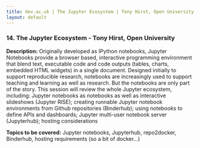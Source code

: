 ```yaml
---
title: dev.ac.uk | The Jupyter Ecosystem | Tony Hirst, Open University
layout: default
---
```


### 14. The Jupyter Ecosystem - Tony Hirst, Open University

**Description:** Originally developed as IPython notebooks, Jupyter Notebooks provide a browser based, interactive programming environment that blend text, executable code and code outputs (tables, charts, embedded HTML widgets) in a single document. Designed initially to support reproducible research, notebooks are increasingly used to support teaching and learning as well as research. But the notebooks are only part of the story. This session will review the whole Jupyter ecosystem, including: Jupyter notebooks as notebooks as well as interactive slideshows (Jupyter RISE); creating runnable Jupyter notebook environments from Github repositories (Binderhub); using notebooks to define APIs and dashboards; Jupyter multi-user notebook server (Jupyterhub); hosting considerations

**Topics to be covered:** Jupyter notebooks, Jupyterhub, repo2docker, Binderhub, hosting requirements (so a bit of docker…)

